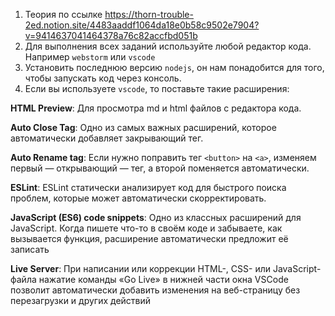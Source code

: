 1. Теория по ссылке https://thorn-trouble-2ed.notion.site/4483aaddf1064da18e0b58c9502e7904?v=9414637041464378a76c82accfbd051b
2. Для выполнения всех заданий используйте любой редактор кода. Например `webstorm` или `vscode`
3. Установить последнюю версию `nodejs`, он нам понадобится для того, чтобы запускать код через консоль.
4. Если вы используете `vscode`, то поставьте такие расширения:


**HTML Preview**: Для просмотра md и html файлов с редактора кода.

**Auto Close Tag**: Одно из самых важных расширений, которое автоматически добавляет закрывающий тег.

**Auto Rename tag**: Если нужно поправить тег `<button>` на `<a>`, изменяем первый — открывающий — тег, а второй поменяется автоматически.

**ESLint**: ESLint статически анализирует код для быстрого поиска проблем, которые может автоматически скорректировать.

**JavaScript (ES6) code snippets**: Одно из классных расширений для JavaScript. Когда пишете что-то в своём коде и забываете, как вызывается функция, расширение автоматически предложит её записать

**Live Server**: При написании или коррекции HTML-, CSS- или JavaScript-файла нажатие команды «Go Live» в нижней части окна VSCode позволит автоматически добавить изменения на веб-страницу без перезагрузки и других действий
